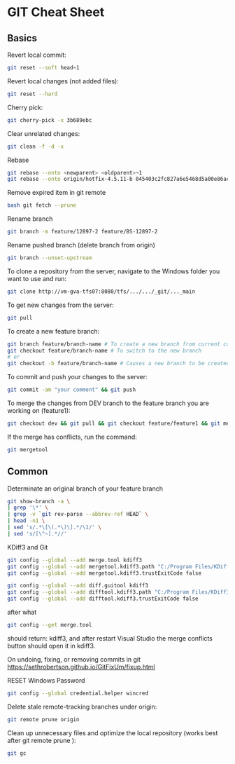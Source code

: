 # GIT Cheat Sheet
## Basics
Revert local commit:
```bash
git reset --soft head~1
```
Revert local changes (not added files):
```bash
git reset --hard
```
Cherry pick:
```bash
git cherry-pick -x 3b689ebc
```
Clear unrelated changes:
```bash
git clean -f -d -x
```
Rebase
```bash
git rebase --onto <newparent> <oldparent>~1
git rebase --onto origin/hotfix-4.5.11-b 045403c2fc827a6e5468d5a00e86acfce9a20187
```
Remove expired item in git remote
```bash
bash git fetch --prune
```
Rename branch
```bash
git branch -m feature/12897-2 feature/BS-12897-2
```
Rename pushed branch (delete branch from origin)
```bash
git branch --unset-upstream
```
To clone a repository from the server, navigate to the Windows folder you want to use and run:
```bash
git clone http://vm-gva-tfs07:8080/tfs/.../.../_git/..._main
```
To get new changes from the server:
```bash
git pull
```
To create a new feature branch:
```bash
git branch feature/branch-name # To create a new branch from current commit without switching to that branch
git checkout feature/branch-name # To switch to the new branch
# or
git checkout -b feature/branch-name # Causes a new branch to be created as if "git branch" were called and then checked out
```
To commit and push your changes to the server:
```bash
git commit -am "your comment" && git push
```
To merge the changes from DEV branch to the feature branch you are working on (feature1):
```bash
git checkout dev && git pull && git checkout feature/feature1 && git merge dev
```
If the merge has conflicts, run the command:
```bash
git mergetool
```
## Common
Determinate an original branch of your feature branch
```bash
git show-branch -a \
| grep '\*' \
| grep -v `git rev-parse --abbrev-ref HEAD` \
| head -n1 \
| sed 's/.*\[\(.*\)\].*/\1/' \
| sed 's/[\^~].*//'
```
KDiff3 and Git
```bash
git config --global --add merge.tool kdiff3
git config --global --add mergetool.kdiff3.path "C:/Program Files/KDiff3/kdiff3.exe"
git config --global --add mergetool.kdiff3.trustExitCode false

git config --global --add diff.guitool kdiff3
git config --global --add difftool.kdiff3.path "C:/Program Files/KDiff3/kdiff3.exe"
git config --global --add difftool.kdiff3.trustExitCode false
```
after what
```bash
git config --get merge.tool
```
should return: kdiff3, and after restart Visual Studio the merge conflicts button should open it in kdiff3.

On undoing, fixing, or removing commits in git
https://sethrobertson.github.io/GitFixUm/fixup.html

RESET Windows Password
```bash
git config --global credential.helper wincred
```
Delete stale remote-tracking branches under origin:
```bash
git remote prune origin
```
Clean up unnecessary files and optimize the local repository (works best after git remote prune <remote-name>):
```bash
git gc
```
